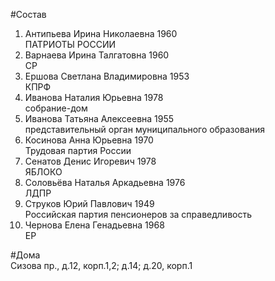 #Состав
1. Антипьева Ирина Николаевна 1960   
    ПАТРИОТЫ РОССИИ
2. Варнаева Ирина Талгатовна 1960   
    СР
3. Ершова Светлана Владимировна 1953   
    КПРФ
4. Иванова Наталия Юрьевна 1978   
    собрание-дом
5. Иванова Татьяна Алексеевна 1955   
    представительный орган муниципального образования
6. Косинова Анна Юрьевна 1970   
    Трудовая партия России
7. Сенатов Денис Игоревич 1978   
    ЯБЛОКО
8. Соловьёва Наталья Аркадьевна 1976   
    ЛДПР
9. Струков Юрий Павлович 1949   
    Российская партия пенсионеров за справедливость
10. Чернова Елена Генадьевна 1968   
    ЕР

#Дома  
Сизова пр., д.12, корп.1,2; д.14; д.20, корп.1

